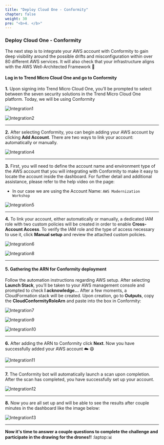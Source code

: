 ```yaml
---
title: "Deploy Cloud One - Conformity"
chapter: false
weight: 30
pre: "<b>4. </b>"
---
```


### Deploy Cloud One - Conformity

The next step is to integrate your AWS account with Conformity to gain deep visibility around the possible drifts and misconfiguration within over 80 different AWS services. It will also check that your infrastructure aligns with the AWS Well-Architected Framework :star_struck:


#### Log in to Trend Micro Cloud One and go to Conformity

**1.** Upon signing into Trend Micro Cloud One, you’ll be prompted to select between the seven security solutions in the Trend Micro Cloud One platform. Today, we will be using Conformity

![Integration1](/images/integration1.png) 

![Integration2](/images/integration2.png) 

---

**2.** After selecting Conformity, you can begin adding your AWS account by clicking <b>Add Account</b>. There are two ways to link your account: automatically or manually.

![Integration4](/images/integration4.png) 

---

**3.** First, you will need to define the account name and environment type of the AWS account that you will integrating with Conformity to make it easy to locate the account inside the dashboard. For further detail and additional assistance, please refer to the help video on the page:

- In our case we are using the Account Name: <code>AWS Modernization Workshop</code>

![Integration5](/images/integration5.png) 

---

**4.** To link your account, either automatically or manually, a dedicated IAM role with two custom policies will be created in order to enable <b>Cross-Account Access</b>. To verify the IAM role and the type of access necessary to use it, click <b>Manual setup</b> and review the attached custom policies.

![Integration6](/images/integration6.png) 

![Integration8](/images/integration8.png) 


---

#### **5.** Gathering the ARN for Conformity deployment
Follow the automation instructions regarding AWS setup. After selecting <b>Launch Stack</b>, you’ll be taken to your AWS management console and prompted to check <b>I acknowledge…</b> After a few moments, a CloudFormation stack will be created. Upon creation, go to <b>Outputs</b>, copy the <b>CloudConformityRoleArn</b> and paste into the box in Conformity:

![Integration7](/images/integration7.png) 

![Integration9](/images/integration9.png) 

![Integration10](/images/integration10.png) 

---

**6.** After adding the ARN to Conformity click <b>Next</b>. Now you have successfully added your AWS account  :cloud: :smile:

![Integration11](/images/integration11.png) 

---

**7.** The Conformity bot will automatically launch a scan upon completion. After the scan has completed, you have successfully set up your account.

![Integration12](/images/integration12.png) 

---

**8.** Now you are all set up and will be able to see the results after couple minutes in the dashboard like the image below:

![Integration13](/images/integration13.png) 

---

**Now it's time to answer a couple questions to complete the challenge and participate in the drawing for the drones!!** :laptop::bar_chart: